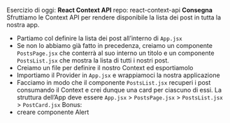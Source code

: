 Esercizio di oggi: **React Context API**
repo: react-context-api
**Consegna**
Sfruttiamo le Context API per rendere disponibile la lista dei post in tutta la nostra app.

- Partiamo col definire la lista dei post all’interno di `App.jsx`
- Se non lo abbiamo già fatto in precedenza, creiamo un componente `PostsPage.jsx`  che conterrà al suo interno un titolo e un componente `PostsList.jsx`  che mostra la lista di tutti i nostri post.
- Creiamo un file per definire il nostro Context ed esportiamolo
- Importiamo il Provider in `App.jsx` e wrappiamoci la nostra applicazione
- Facciamo in modo che il componente `PostsList.jsx` recuperi i post consumando il Context e crei dunque una card per ciascuno di essi.
 La struttura dell’App deve essere
 `App.jsx` > `PostsPage.jsx` > `PostsList.jsx`   > `PostCard.jsx`
Bonus:
- creare componente Alert

